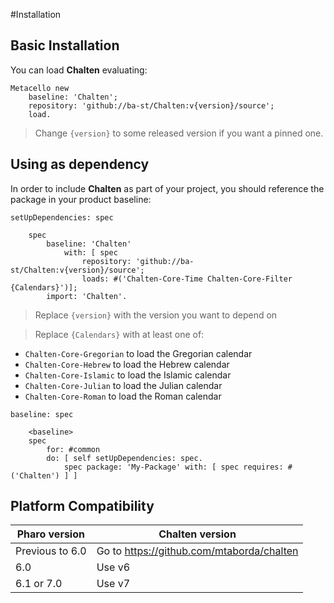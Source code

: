 #Installation

## Basic Installation

You can load **Chalten** evaluating:
```smalltalk
Metacello new
	baseline: 'Chalten';
	repository: 'github://ba-st/Chalten:v{version}/source';
	load.
```
>  Change `{version}` to some released version if you want a pinned one.

## Using as dependency

In order to include **Chalten** as part of your project, you should reference the package in your product baseline:

```smalltalk
setUpDependencies: spec

	spec
		baseline: 'Chalten'
			with: [ spec
				repository: 'github://ba-st/Chalten:v{version}/source';
				loads: #('Chalten-Core-Time Chalten-Core-Filter {Calendars}')];
		import: 'Chalten'.
```
> Replace `{version}` with the version you want to depend on

> Replace `{Calendars}` with at least one of: 
- `Chalten-Core-Gregorian` to load the Gregorian calendar 
- `Chalten-Core-Hebrew` to load the Hebrew calendar 
- `Chalten-Core-Islamic` to load the Islamic calendar 
- `Chalten-Core-Julian` to load the Julian calendar 
- `Chalten-Core-Roman` to load the Roman calendar 

```smalltalk
baseline: spec

	<baseline>
	spec
		for: #common
		do: [ self setUpDependencies: spec.
			spec package: 'My-Package' with: [ spec requires: #('Chalten') ] ]
```
## Platform Compatibility

| Pharo version | Chalten version |
| ----------- | ------------- |
| Previous to 6.0 | Go to https://github.com/mtaborda/chalten |
| 6.0 | Use v6 |
| 6.1 or 7.0 | Use v7 |

